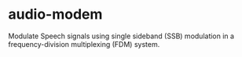 # audio-modem
Modulate Speech signals using single sideband (SSB) modulation in a frequency-division multiplexing (FDM) system.
